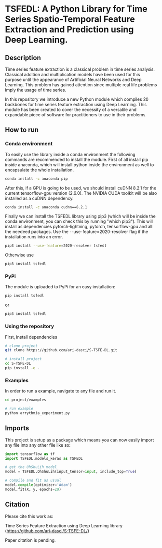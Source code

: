 # TSFEDL: A Python Library for Time Series Spatio-Temporal Feature Extraction and Prediction using Deep Learning.

## Description

Time series feature extraction is a classical problem in time series analysis. Classical addition and multiplication models have been used for this purpose until the appearance of Artificial Neural Networks and Deep Learning. This problem has gained attention since multiple real life problems imply the usage of time series.

In this repository we introduce a new Python module which compiles 20 backbones for time series feature extraction using Deep Learning. This module has been created to cover the necessity of a versatile and expandable piece of software for practitioners to use in their problems.

## How to run

### Conda environment

To easily use the library inside a conda environment the following commands are recommended to install the module. First of all install pip inside anaconda, which will install python inside the environment as well to encapsulate the whole installation.

```bash
conda install -c anaconda pip
```

After this, if a GPU is going to be used, we should install cuDNN 8.2.1 for the current tensorflow-gpu version (2.6.0). The NVIDIA CUDA toolkit will be also installed as a cuDNN dependency.

```bash
conda install -c anaconda cudnn==8.2.1
```

Finally we can install the TSFEDL library using pip3 (which will be inside the conda environment, you can check this by running "which pip3"). This will install as dependencies pytorch-lightning, pytorch, tensorflow-gpu and all the needeed packages. Use the --use-feature=2020-resolver flag if the installation runs into an error.

```bash
pip3 install --use-feature=2020-resolver tsfedl
```

Otherwise use

```bash
pip3 install tsfedl
```


### PyPi

The module is uploaded to PyPi for an easy installation:
```bash
pip install tsfedl
```
or
```bash
pip3 install tsfedl
```

### Using the repository

First, install dependencies

```bash
# clone project
git clone https://github.com/ari-dasci/S-TSFE-DL.git

# install project
cd S-TSFE-DL
pip install -e .
```   

### Examples

In order to run a example, navigate to any file and run it.

```bash
cd project/examples

# run example
python arrythmia_experiment.py
```

## Imports
This project is setup as a package which means you can now easily import any file into any other file like so:

```python
import tensorflow as tf
import TSFEDL.models_keras as TSFEDL

# get the OhShuLih model
model = TSFEDL.OhShuLih(input_tensor=input, include_top=True)

# compile and fit as usual
model.compile(optimizer='Adam')
model.fit(X, y, epochs=20)
```

## Citation

Please cite this work as:

Time Series Feature Extraction using Deep Learning library (https://github.com/ari-dasci/S-TSFE-DL/)

Paper citation is pending.

<!--
```
@article{YourName,
  title={Your Title},
  author={Your team},
  journal={Location},
  year={Year}
}
```
-->
